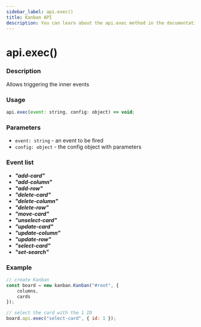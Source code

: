 ```yaml
---
sidebar_label: api.exec()
title: Kanban API
description: You can learn about the api.exec method in the documentation of the JavaScript Kanban library. Browse developer guides and API reference, try out code examples and live demos.
---
```


# api.exec()

### Description

Allows triggering the inner events

### Usage

```js
api.exec(event: string, config: object) => void;
```

### Parameters

- `event: string` - an event to be fired
- `config: object` - the config object with parameters

### Event list

- ***"add-card"***
- ***"add-column"***
- ***"add-row"***
- ***"delete-card"***
- ***"delete-column"***
- ***"delete-row"***
- ***"move-card"***
- ***"unselect-card"***
- ***"update-card"***
- ***"update-column"***
- ***"update-row"***
- ***"select-card"***
- ***"set-search"***

### Example

```jsx {8}
// create Kanban
const board = new kanban.Kanban("#root", {
	columns,
	cards
});

// select the card with the 1 ID
board.api.exec("select-card", { id: 1 });
```

